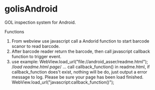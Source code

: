 # golisAndroid

GOL inspection system for Android.

Functions

1. From webview use javascript call a Andorid function to start barcode scanor to read barcode.
2. After barcode reader return the barcode, then call javascript callback function to trigger event.
3. use example:
  WebView.load_url("file://android_asser/readme.html"); /*load readme.html page*/
  ...
  call callback_function() in readme.html, if callback_function does't exist, nothing will be do,
  just output a error message to log. Please be sure your page has been load finished.
  WebView.load_url("javascript:callback_function()");   
